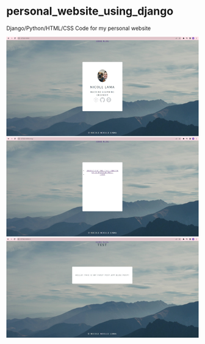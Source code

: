 # personal_website_using_django
Django/Python/HTML/CSS Code for my personal website

![alt text](https://github.com/nicolenlama/personal_website_using_django/blob/main/djangobloghomepage.jpg)
![alt text](https://github.com/nicolenlama/personal_website_using_django/blob/main/djangoblogblogpage.jpg)
![alt text](https://github.com/nicolenlama/personal_website_using_django/blob/main/djangoblogpostpage.jpg)

